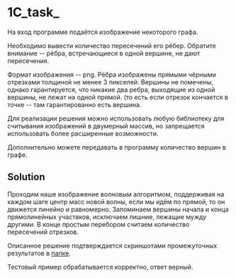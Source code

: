 # 1C_task_

На вход программе подаётся изображение некоторого графа.

Необходимо вывести количество пересечений его рёбер. Обратите внимание -- рёбра, встречающиеся в одной вершине, не дают пересечения. 

Формат изображения -- png. Рёбра изображены прямыми чёрными отрезками толщиной не менее 3 пикселей. Вершины не помечены, однако гарантируется, что никакие два ребра, выходящие из одной вершины, не лежат на одной прямой. (то есть если отрезок кончается в точке -- там гарантированно есть вершина. 

Для реализации решения можно использовать любую библиотеку для считывания изображений в двумерный массив, но запрещается использовать более расширенные возможности. 

Дополнительно можете передавать в программу количество вершин в графе.

## Solution

Проходим наше изображение волновым алгоритмом, поддерживая на каждом шаге центр масс новой волны, если мы идём по прямой, то он движется линейно и равномерно. Запоминаем вершины начала и конца прямолинейных участвков, исключаем лишние, лежащие мужду другими. В конце простым перебором считаем количество пересечений отрезков.

Описанное решение подтверждается скриншотами промежуточных результатов в [папке](/1C_task_/img).

Тестовый пример обрабатывается корректно, ответ верный.
